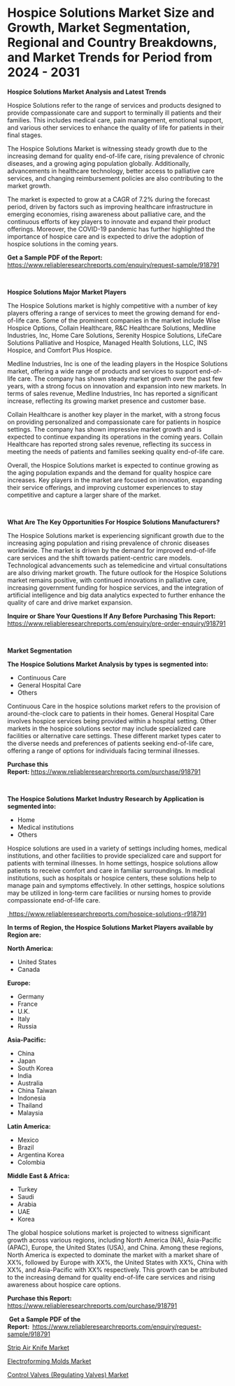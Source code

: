 <p><h1>Hospice Solutions Market Size and Growth, Market Segmentation, Regional and Country Breakdowns, and Market Trends for Period from 2024 -  2031</h1></p><p><strong>Hospice Solutions Market Analysis and Latest Trends</strong></p>
<p><p>Hospice Solutions refer to the range of services and products designed to provide compassionate care and support to terminally ill patients and their families. This includes medical care, pain management, emotional support, and various other services to enhance the quality of life for patients in their final stages.</p><p>The Hospice Solutions Market is witnessing steady growth due to the increasing demand for quality end-of-life care, rising prevalence of chronic diseases, and a growing aging population globally. Additionally, advancements in healthcare technology, better access to palliative care services, and changing reimbursement policies are also contributing to the market growth.</p><p>The market is expected to grow at a CAGR of 7.2% during the forecast period, driven by factors such as improving healthcare infrastructure in emerging economies, rising awareness about palliative care, and the continuous efforts of key players to innovate and expand their product offerings. Moreover, the COVID-19 pandemic has further highlighted the importance of hospice care and is expected to drive the adoption of hospice solutions in the coming years.</p></p>
<p><strong>Get a Sample PDF of the Report:&nbsp;</strong> <a href="https://www.reliableresearchreports.com/enquiry/request-sample/918791">https://www.reliableresearchreports.com/enquiry/request-sample/918791</a></p>
<p>&nbsp;</p>
<p><strong>Hospice Solutions Major Market Players</strong></p>
<p><p>The Hospice Solutions market is highly competitive with a number of key players offering a range of services to meet the growing demand for end-of-life care. Some of the prominent companies in the market include Wise Hospice Options, Collain Healthcare, R&C Healthcare Solutions, Medline Industries, Inc, Home Care Solutions, Serenity Hospice Solutions, LifeCare Solutions Palliative and Hospice, Managed Health Solutions, LLC, INS Hospice, and Comfort Plus Hospice.</p><p>Medline Industries, Inc is one of the leading players in the Hospice Solutions market, offering a wide range of products and services to support end-of-life care. The company has shown steady market growth over the past few years, with a strong focus on innovation and expansion into new markets. In terms of sales revenue, Medline Industries, Inc has reported a significant increase, reflecting its growing market presence and customer base.</p><p>Collain Healthcare is another key player in the market, with a strong focus on providing personalized and compassionate care for patients in hospice settings. The company has shown impressive market growth and is expected to continue expanding its operations in the coming years. Collain Healthcare has reported strong sales revenue, reflecting its success in meeting the needs of patients and families seeking quality end-of-life care.</p><p>Overall, the Hospice Solutions market is expected to continue growing as the aging population expands and the demand for quality hospice care increases. Key players in the market are focused on innovation, expanding their service offerings, and improving customer experiences to stay competitive and capture a larger share of the market.</p></p>
<p>&nbsp;</p>
<p><strong>What Are The Key Opportunities For Hospice Solutions Manufacturers?</strong></p>
<p><p>The Hospice Solutions market is experiencing significant growth due to the increasing aging population and rising prevalence of chronic diseases worldwide. The market is driven by the demand for improved end-of-life care services and the shift towards patient-centric care models. Technological advancements such as telemedicine and virtual consultations are also driving market growth. The future outlook for the Hospice Solutions market remains positive, with continued innovations in palliative care, increasing government funding for hospice services, and the integration of artificial intelligence and big data analytics expected to further enhance the quality of care and drive market expansion.</p></p>
<p><strong>Inquire or Share Your Questions If Any Before Purchasing This Report:</strong> <a href="https://www.reliableresearchreports.com/enquiry/pre-order-enquiry/918791">https://www.reliableresearchreports.com/enquiry/pre-order-enquiry/918791</a></p>
<p>&nbsp;</p>
<p><strong>Market Segmentation</strong></p>
<p><strong>The Hospice Solutions Market Analysis by types is segmented into:</strong></p>
<p><ul><li>Continuous Care</li><li>General Hospital Care</li><li>Others</li></ul></p>
<p><p>Continuous Care in the hospice solutions market refers to the provision of around-the-clock care to patients in their homes. General Hospital Care involves hospice services being provided within a hospital setting. Other markets in the hospice solutions sector may include specialized care facilities or alternative care settings. These different market types cater to the diverse needs and preferences of patients seeking end-of-life care, offering a range of options for individuals facing terminal illnesses.</p></p>
<p><strong>Purchase this Report:&nbsp;</strong><a href="https://www.reliableresearchreports.com/purchase/918791">https://www.reliableresearchreports.com/purchase/918791</a></p>
<p>&nbsp;</p>
<p><strong>The Hospice Solutions Market Industry Research by Application is segmented into:</strong></p>
<p><ul><li>Home</li><li>Medical institutions</li><li>Others</li></ul></p>
<p><p>Hospice solutions are used in a variety of settings including homes, medical institutions, and other facilities to provide specialized care and support for patients with terminal illnesses. In home settings, hospice solutions allow patients to receive comfort and care in familiar surroundings. In medical institutions, such as hospitals or hospice centers, these solutions help to manage pain and symptoms effectively. In other settings, hospice solutions may be utilized in long-term care facilities or nursing homes to provide compassionate end-of-life care.</p></p>
<p><a href="https://www.reliableresearchreports.com/hospice-solutions-r918791">&nbsp;https://www.reliableresearchreports.com/hospice-solutions-r918791</a></p>
<p><strong>In terms of Region, the Hospice Solutions Market Players available by Region are:</strong></p>
<p>
    <p> <strong> North America: </strong>
        <ul>
            <li>United States</li>
            <li>Canada</li>
        </ul>
        </p> 
    <p> <strong> Europe: </strong>
        <ul>
            <li>Germany</li>
            <li>France</li>
            <li>U.K.</li>
            <li>Italy</li>
            <li>Russia</li>
        </ul>
        </p> 
    <p> <strong> Asia-Pacific: </strong>
        <ul>
            <li>China</li>
            <li>Japan</li>
            <li>South Korea</li>
            <li>India</li>
            <li>Australia</li>
            <li>China Taiwan</li>
            <li>Indonesia</li>
            <li>Thailand</li>
            <li>Malaysia</li>
        </ul>
        </p> 
    <p> <strong> Latin America: </strong>
        <ul>
            <li>Mexico</li>
            <li>Brazil</li>
            <li>Argentina Korea</li>
            <li>Colombia</li>
        </ul>
        </p> 
    <p> <strong> Middle East & Africa: </strong>
        <ul>
            <li>Turkey</li>
            <li>Saudi</li>
            <li>Arabia</li>
            <li>UAE</li>
            <li>Korea</li>
        </ul>
    </p>
    </p>
<p><p>The global hospice solutions market is projected to witness significant growth across various regions, including North America (NA), Asia-Pacific (APAC), Europe, the United States (USA), and China. Among these regions, North America is expected to dominate the market with a market share of XX%, followed by Europe with XX%, the United States with XX%, China with XX%, and Asia-Pacific with XX% respectively. This growth can be attributed to the increasing demand for quality end-of-life care services and rising awareness about hospice care options.</p></p>
<p><strong>Purchase this Report: </strong><a href="https://www.reliableresearchreports.com/purchase/918791">https://www.reliableresearchreports.com/purchase/918791</a></p>
<p>&nbsp;<strong>Get a Sample PDF of the Report:&nbsp;&nbsp;</strong><a href="https://www.reliableresearchreports.com/enquiry/request-sample/918791">https://www.reliableresearchreports.com/enquiry/request-sample/918791</a></p>
<p><strong></strong></p>
<p><p><a href="https://github.com/shotows/Market-Research-Report-List-3/blob/main/strip-air-knife-market.md">Strip Air Knife Market</a></p><p><a href="https://github.com/beatblasta/Market-Research-Report-List-4/blob/main/electroforming-molds-market.md">Electroforming Molds Market</a></p><p><a href="https://github.com/angelajermaine/Market-Research-Report-List-4/blob/main/control-valves-regulating-valves-market.md">Control Valves (Regulating Valves) Market</a></p></p>
